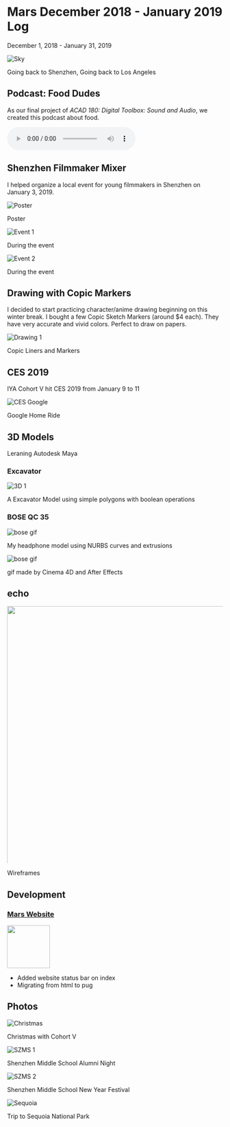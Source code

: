 # Mars December 2018 - January 2019 Log
December 1, 2018 - January 31, 2019

![Sky](/journal/img/2019-1/sky-1.jpg)

Going back to Shenzhen, Going back to Los Angeles

## Podcast: Food Dudes
As our final project of *ACAD 180: Digital Toolbox: Sound and Audio*, we created this podcast about food.

<audio controls="" src="/journal/img/2019-1/audio.mp3"></audio>

## Shenzhen Filmmaker Mixer
I helped organize a local event for young filmmakers in Shenzhen on January 3, 2019.

![Poster](/works/posters/shenzhen-film.png)

Poster

![Event 1](/journal/img/2019-1/film-1.jpg)

During the event

![Event 2](/journal/img/2019-1/film-2.jpg)

During the event

## Drawing with Copic Markers
I decided to start practicing character/anime drawing beginning on this winter break.
I bought a few Copic Sketch Markers (around $4 each). 
They have very accurate and vivid colors. Perfect to draw on papers.

![Drawing 1](/journal/img/2019-1/draw-1.jpg)

Copic Liners and Markers

## CES 2019
IYA Cohort V hit CES 2019 from January 9 to 11

![CES Google](/journal/img/2019-1/ces-google.jpg)

Google Home Ride

## 3D Models
Leraning Autodesk Maya

### Excavator
![3D 1](/journal/img/2019-1/3d-1.png)

A Excavator Model using simple polygons with boolean operations

### BOSE QC 35
![bose gif](/journal/img/2019-1/bose-1.png)

My headphone model using NURBS curves and extrusions

![bose gif](/works/graphics/bose.gif)

gif made by Cinema 4D and After Effects

## echo
<div style='height: 600px; overflow: auto'>
<img src='/journal/img/2019-1/echo.png' style='width: 4000px' class='draggable'>
</div>

Wireframes

## Development
### [Mars Website](https://github.com/TANJX/MarsWebsite)
<img src="/img/in-progress.svg" width="100" class="icon">

- Added website status bar on index
- Migrating from html to pug

## Photos
![Christmas](/journal/img/2019-1/christmas.jpg)

Christmas with Cohort V

![SZMS 1](/journal/img/2019-1/szms-1.jpg)

Shenzhen Middle School Alumni Night

![SZMS 2](/journal/img/2019-1/szms-2.jpg)

Shenzhen Middle School New Year Festival

![Sequoia](/journal/img/2019-1/sequoia.jpg)

Trip to Sequoia National Park
